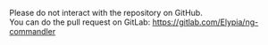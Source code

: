 Please do not interact with the repository on GitHub.  
You can do the pull request on GitLab: https://gitlab.com/Elypia/ng-commandler
